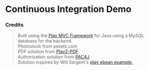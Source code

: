 # Continuous Integration Demo

### Credits
> Built using the [Play MVC Framework](https://www.playframework.com/) for Java using a MySQL database for the backend.   
> Photostock from pexels.com      
> PDF solution from [Play2-PDF](https://github.com/innoveit/play2-pdf)   
> Authorization solution from [PAC4J](https://github.com/pac4j/play-pac4j)   
> Solution inspired by Will Sargent's [play ebean example.](https://github.com/playframework/play-ebean-example)
